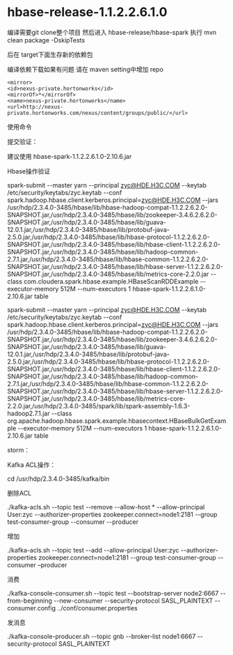 # hbase-release-1.1.2.2.6.1.0

编译需要git clone整个项目  然后进入 hbase-release/hbase-spark 执行 mvn clean package -DskipTests

后在 target下面生存新的依赖包

编译依赖下载如果有问题 请在 maven setting中增加 repo 

	<mirror>
	<id>nexus-private.hortonworks</id>
	<mirrorOf>*</mirrorOf>
	<name>nexus-private.hortonworks</name>
	<url>http://nexus-private.hortonworks.com/nexus/content/groups/public/</url>
 </mirror>
 
 使用命令
 
 提交验证：

建议使用 hbase-spark-1.1.2.2.6.1.0-2.10.6.jar

Hbase操作验证

spark-submit --master yarn  --principal zyc@HDE.H3C.COM --keytab /etc/security/keytabs/zyc.keytab  --conf spark.hadoop.hbase.client.kerberos.principal=zyc@HDE.H3C.COM --jars  /usr/hdp/2.3.4.0-3485/hbase/lib/hbase-hadoop-compat-1.1.2.2.6.2.0-SNAPSHOT.jar,/usr/hdp/2.3.4.0-3485/hbase/lib/zookeeper-3.4.6.2.6.2.0-SNAPSHOT.jar,/usr/hdp/2.3.4.0-3485/hbase/lib/guava-12.0.1.jar,/usr/hdp/2.3.4.0-3485/hbase/lib/protobuf-java-2.5.0.jar,/usr/hdp/2.3.4.0-3485/hbase/lib/hbase-protocol-1.1.2.2.6.2.0-SNAPSHOT.jar,/usr/hdp/2.3.4.0-3485/hbase/lib/hbase-client-1.1.2.2.6.2.0-SNAPSHOT.jar,/usr/hdp/2.3.4.0-3485/hbase/lib/hadoop-common-2.7.1.jar,/usr/hdp/2.3.4.0-3485/hbase/lib/hbase-common-1.1.2.2.6.2.0-SNAPSHOT.jar,/usr/hdp/2.3.4.0-3485/hbase/lib/hbase-server-1.1.2.2.6.2.0-SNAPSHOT.jar,/usr/hdp/2.3.4.0-3485/hbase/lib/metrics-core-2.2.0.jar --class com.cloudera.spark.hbase.example.HBaseScanRDDExample --executor-memory 512M --num-executors 1 hbase-spark-1.1.2.2.6.1.0-2.10.6.jar table
 

spark-submit --master yarn  --principal zyc@HDE.H3C.COM --keytab /etc/security/keytabs/zyc.keytab  --conf spark.hadoop.hbase.client.kerberos.principal=zyc@HDE.H3C.COM --jars  /usr/hdp/2.3.4.0-3485/hbase/lib/hbase-hadoop-compat-1.1.2.2.6.2.0-SNAPSHOT.jar,/usr/hdp/2.3.4.0-3485/hbase/lib/zookeeper-3.4.6.2.6.2.0-SNAPSHOT.jar,/usr/hdp/2.3.4.0-3485/hbase/lib/guava-12.0.1.jar,/usr/hdp/2.3.4.0-3485/hbase/lib/protobuf-java-2.5.0.jar,/usr/hdp/2.3.4.0-3485/hbase/lib/hbase-protocol-1.1.2.2.6.2.0-SNAPSHOT.jar,/usr/hdp/2.3.4.0-3485/hbase/lib/hbase-client-1.1.2.2.6.2.0-SNAPSHOT.jar,/usr/hdp/2.3.4.0-3485/hbase/lib/hadoop-common-2.7.1.jar,/usr/hdp/2.3.4.0-3485/hbase/lib/hbase-common-1.1.2.2.6.2.0-SNAPSHOT.jar,/usr/hdp/2.3.4.0-3485/hbase/lib/hbase-server-1.1.2.2.6.2.0-SNAPSHOT.jar,/usr/hdp/2.3.4.0-3485/hbase/lib/metrics-core-2.2.0.jar,/usr/hdp/2.3.4.0-3485/spark/lib/spark-assembly-1.6.3-hadoop2.7.1.jar --class org.apache.hadoop.hbase.spark.example.hbasecontext.HBaseBulkGetExample --executor-memory 512M --num-executors 1 hbase-spark-1.1.2.2.6.1.0-2.10.6.jar table

 

storm：
 

Kafka ACL操作：
 

cd /usr/hdp/2.3.4.0-3485/kafka/bin

删除ACL

./kafka-acls.sh --topic test --remove --allow-host * --allow-principal User:zyc --authorizer-properties zookeeper.connect=node1:2181 --group test-consumer-group --consumer --producer

增加

./kafka-acls.sh --topic test --add  --allow-principal User:zyc --authorizer-properties zookeeper.connect=node1:2181 --group test-consumer-group --consumer –producer

消费

./kafka-console-consumer.sh --topic test --bootstrap-server node2:6667 --from-beginning  --new-consumer --security-protocol SASL_PLAINTEXT --consumer.config ../conf/consumer.properties

发消息

./kafka-console-producer.sh --topic gnb --broker-list node1:6667 --security-protocol SASL_PLAINTEXT

   
   
